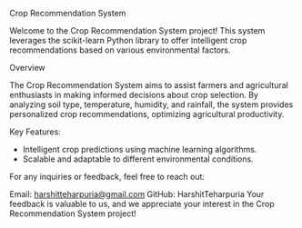 Crop Recommendation System

Welcome to the Crop Recommendation System project! This system leverages the scikit-learn Python library to offer intelligent crop recommendations based on various environmental factors.

Overview

The Crop Recommendation System aims to assist farmers and agricultural enthusiasts in making informed decisions about crop selection. By analyzing soil type, temperature, humidity, and rainfall, the system provides personalized crop recommendations, optimizing agricultural productivity.

Key Features:
- Intelligent crop predictions using machine learning algorithms.
- Scalable and adaptable to different environmental conditions.

For any inquiries or feedback, feel free to reach out:

Email: harshitteharpuria@gmail.com
GitHub: HarshitTeharpuria
Your feedback is valuable to us, and we appreciate your interest in the Crop Recommendation System project!

